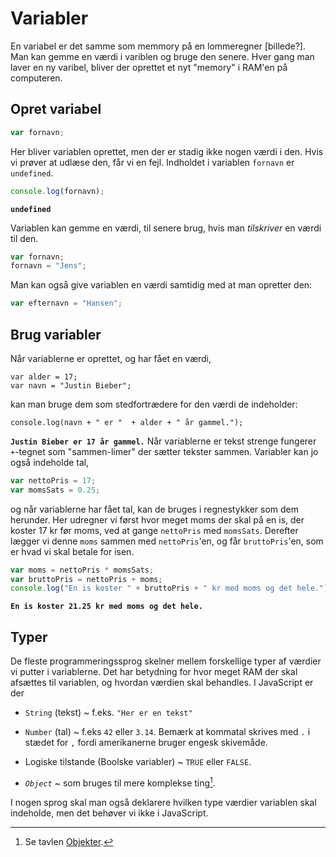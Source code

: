 # Variabler

En variabel er det samme som memmory på en lommeregner [billede?]. Man kan gemme en værdi i variblen og bruge den senere.
Hver gang man laver en ny varibel, bliver der oprettet et nyt "memory" i RAM'en på computeren.

## Opret variabel
``` js
var fornavn; 
```
Her bliver variablen oprettet, men der er stadig ikke nogen værdi i den. Hvis vi prøver at udlæse den, får vi en fejl. Indholdet i variablen `fornavn` er `undefined`. 
``` js 
console.log(fornavn);
```
**`undefined`**

Variablen kan gemme en værdi, til senere brug, hvis man *tilskriver* en værdi til den.
``` js
var fornavn;
fornavn = "Jens";
```
Man kan også give variablen en værdi samtidig med at man opretter den:
``` js
var efternavn = "Hansen";
```

## Brug variabler
Når variablerne er oprettet, og har fået en værdi,
```
var alder = 17;
var navn = "Justin Bieber";
```
kan man bruge dem som stedfortrædere for den værdi de indeholder:
```
console.log(navn + " er "  + alder + " år gammel.");
```
**`Justin Bieber er 17 år gammel.`**
Når variablerne er tekst strenge fungerer `+`-tegnet som "sammen-limer" der sætter tekster sammen.
Variabler kan jo også indeholde tal,
``` js
var nettoPris = 17;
var momsSats = 0.25; 
```
og når variablerne har fået tal, kan de bruges i regnestykker som dem herunder. Her udregner vi først hvor meget moms der skal på en is, der koster 17 kr før moms, ved at gange `nettoPris` med `momsSats`. 
Derefter lægger vi denne `moms` sammen med `nettoPris`'en, og får `bruttoPris`'en, som er hvad vi skal betale for isen.
``` js
var moms = nettoPris * momsSats;
var bruttoPris = nettoPris + moms;
console.log("En is koster " + bruttoPris + " kr med moms og det hele.");
```
**`En is koster 21.25 kr med moms og det hele.`**


## Typer
De fleste programmeringssprog skelner mellem forskellige typer af værdier vi putter i variablerne. Det har betydning for hvor meget RAM der skal afsættes til variablen, og hvordan værdien skal behandles.
I JavaScript er der 

+ `String` (tekst)
    ~ f.eks. `"Her er en tekst"`
+ `Number` (tal)
    ~ f.eks `42` eller `3.14`. 
    Bemærk at kommatal skrives med `.` i stædet for `,` fordi amerikanerne bruger engesk skivemåde.

+ Logiske tilstande (Boolske variabler)
    ~ `TRUE` eller `FALSE`.
+ *`Object`* 
    ~ som bruges til mere komplekse ting[^objekter]. 
    [^objekter]: Se tavlen [Objekter](Objekter.md "Tavlen med Objekter").

I nogen sprog skal man også deklarere hvilken type værdier variablen skal indeholde, men det behøver vi ikke i JavaScript.